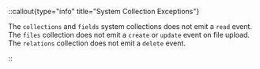 ::callout{type="info" title="System Collection Exceptions"}

The `collections` and `fields` system collections does not emit a `read` event. The `files` collection does not emit a `create` or `update` event on file upload. The `relations` collection does not emit a `delete` event.

::